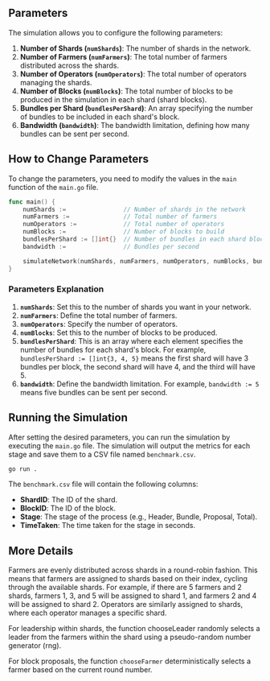 ## Parameters

The simulation allows you to configure the following parameters:

1. **Number of Shards (`numShards`)**: The number of shards in the network.
2. **Number of Farmers (`numFarmers`)**: The total number of farmers distributed across the shards.
3. **Number of Operators (`numOperators`)**: The total number of operators managing the shards.
4. **Number of Blocks (`numBlocks`)**: The total number of blocks to be produced in the simulation in each shard (shard blocks).
5. **Bundles per Shard (`bundlesPerShard`)**: An array specifying the number of bundles to be included in each shard's block.
6. **Bandwidth (`bandwidth`)**: The bandwidth limitation, defining how many bundles can be sent per second.

## How to Change Parameters

To change the parameters, you need to modify the values in the `main` function of the `main.go` file. 
```go
func main() {
    numShards :=                // Number of shards in the network
    numFarmers :=               // Total number of farmers
    numOperators :=             // Total number of operators
    numBlocks :=                // Number of blocks to build
    bundlesPerShard := []int{}  // Number of bundles in each shard block
    bandwidth :=                // Bundles per second

    simulateNetwork(numShards, numFarmers, numOperators, numBlocks, bundlesPerShard, bandwidth)
}
```

### Parameters Explanation

1. **`numShards`**: Set this to the number of shards you want in your network.
2. **`numFarmers`**: Define the total number of farmers.
3. **`numOperators`**: Specify the number of operators.
4. **`numBlocks`**: Set this to the number of blocks to be produced. 
5. **`bundlesPerShard`**: This is an array where each element specifies the number of bundles for each shard's block. For example, `bundlesPerShard := []int{3, 4, 5}` means the first shard will have 3 bundles per block, the second shard will have 4, and the third will have 5.
6. **`bandwidth`**: Define the bandwidth limitation. For example, `bandwidth := 5` means five bundles can be sent per second.

## Running the Simulation

After setting the desired parameters, you can run the simulation by executing the `main.go` file. The simulation will output the metrics for each stage and save them to a CSV file named `benchmark.csv`.

```sh
go run .
```

The `benchmark.csv` file will contain the following columns:

- **ShardID**: The ID of the shard.
- **BlockID**: The ID of the block.
- **Stage**: The stage of the process (e.g., Header, Bundle, Proposal, Total).
- **TimeTaken**: The time taken for the stage in seconds.


## More Details

Farmers are evenly distributed across shards in a round-robin fashion. This means that farmers are assigned to shards based on their index, cycling through the available shards. For example, if there are 5 farmers and 2 shards, farmers 1, 3, and 5 will be assigned to shard 1, and farmers 2 and 4 will be assigned to shard 2. Operators are similarly assigned to shards, where each operator manages a specific shard.

For leadership within shards, the function chooseLeader randomly selects a leader from the farmers within the shard using a pseudo-random number generator (rng).

For block proposals, the function `chooseFarmer` deterministically selects a farmer based on the current round number.